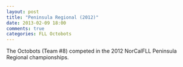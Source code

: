 ```yaml
---
layout: post
title: "Peninsula Regional (2012)"
date: 2013-02-09 18:00
comments: true
categories: FLL Octobots
---
```


The Octobots (Team #8) competed in the 2012 NorCalFLL Peninsula Regional championships.

<!-- more -->






